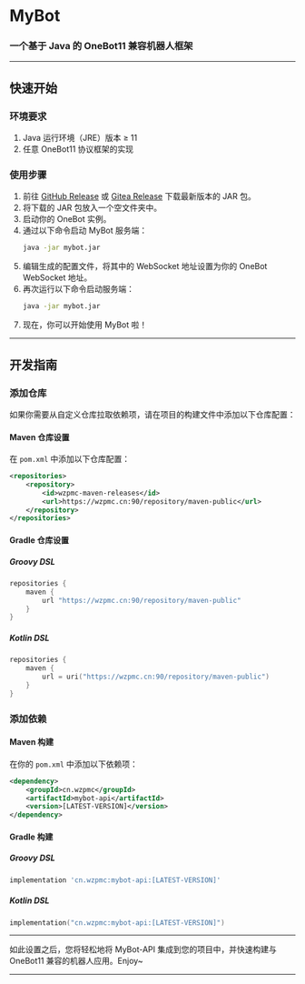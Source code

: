 # MyBot

### 一个基于 Java 的 OneBot11 兼容机器人框架

---

## 快速开始

### 环境要求
1. Java 运行环境（JRE）版本 ≥ 11
2. 任意 OneBot11 协议框架的实现

### 使用步骤
1. 前往 [GitHub Release](https://github.com/Wzp-2008/MyBot/releases/latest) 或 [Gitea Release](https://wzpmc.cn:3000/wzp/MyBot/releases/latest) 下载最新版本的 JAR 包。
2. 将下载的 JAR 包放入一个空文件夹中。
3. 启动你的 OneBot 实例。
4. 通过以下命令启动 MyBot 服务端：
   ```bash 
   java -jar mybot.jar
   ```
5. 编辑生成的配置文件，将其中的 WebSocket 地址设置为你的 OneBot WebSocket 地址。
6. 再次运行以下命令启动服务端：
   ```bash 
   java -jar mybot.jar
   ```
7. 现在，你可以开始使用 MyBot 啦！

---

## 开发指南

### 添加仓库

如果你需要从自定义仓库拉取依赖项，请在项目的构建文件中添加以下仓库配置：

#### Maven 仓库设置
在 `pom.xml` 中添加以下仓库配置：
```xml
<repositories>
    <repository>
        <id>wzpmc-maven-releases</id>
        <url>https://wzpmc.cn:90/repository/maven-public</url>
    </repository>
</repositories>
```

#### Gradle 仓库设置

##### Groovy DSL
```groovy
repositories {
    maven {
        url "https://wzpmc.cn:90/repository/maven-public"
    }
}
```

##### Kotlin DSL
```kotlin
repositories {
    maven {
        url = uri("https://wzpmc.cn:90/repository/maven-public")
    }
}
```

### 添加依赖

#### Maven 构建
在你的 `pom.xml` 中添加以下依赖项：
```xml
<dependency>
    <groupId>cn.wzpmc</groupId>
    <artifactId>mybot-api</artifactId>
    <version>[LATEST-VERSION]</version>
</dependency>
```

#### Gradle 构建

##### Groovy DSL
```groovy
implementation 'cn.wzpmc:mybot-api:[LATEST-VERSION]'
```

##### Kotlin DSL
```kotlin
implementation("cn.wzpmc:mybot-api:[LATEST-VERSION]")
```

---

如此设置之后，您将轻松地将 MyBot-API 集成到您的项目中，并快速构建与 OneBot11 兼容的机器人应用。Enjoy~

---
